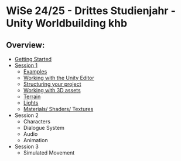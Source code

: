 # WiSe 24/25 - Drittes Studienjahr - Unity Worldbuilding khb

## Overview: 
- [Getting Started](gettingstarted.md)
- [Session 1](session1.md)
	- [Examples](examples.md)
	- [Working with the Unity Editor](session1.md#editor)
	- [Structuring your project](session1.md#structure)
	- [Working with 3D assets](session1.md#3dassets)
	- [Terrain](session1.md#terrain)
	- [Lights](session1.md#lights)
	- [Materials/ Shaders/ Textures](session1.md#materials)
- Session 2
	- Characters
	- Dialogue System
	- Audio
	- Animation
- Session 3 
	- Simulated Movement